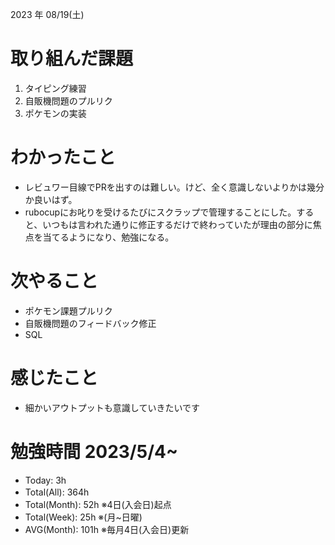 2023 年 08/19(土)

# 取り組んだ課題

1. タイピング練習
2. 自販機問題のプルリク
3. ポケモンの実装

# わかったこと

* レビュワー目線でPRを出すのは難しい。けど、全く意識しないよりかは幾分か良いはず。
* rubocupにお叱りを受けるたびにスクラップで管理することにした。すると、いつもは言われた通りに修正するだけで終わっていたが理由の部分に焦点を当てるようになり、勉強になる。


# 次やること

* ポケモン課題プルリク
* 自販機問題のフィードバック修正
* SQL

# 感じたこと

* 細かいアウトプットも意識していきたいです

# 勉強時間 2023/5/4~

* Today: 3h
* Total(All): 364h　
* Total(Month): 52h ※4日(入会日)起点
* Total(Week): 25h ※(月~日曜)
* AVG(Month): 101h ※毎月4日(入会日)更新
